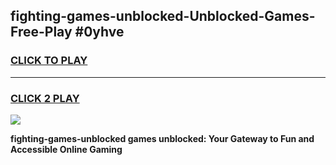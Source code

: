 
## fighting-games-unblocked-Unblocked-Games-Free-Play #0yhve
<h3>
<a href="https://us.freeplayer.one?title=fighting-games-unblocked&ref=9M">CLICK TO PLAY</a></h3>
<hr>

<h3>
<a href="https://us.freeplayer.one?title=fighting-games-unblocked&ref=9M">CLICK 2 PLAY</a>
  
</h3>

<a href="https://us.freeplayer.one?title=fighting-games-unblocked&ref=9M"><img src="https://clearcache.store/games.png"></a>


**fighting-games-unblocked games unblocked: Your Gateway to Fun and Accessible Online Gaming**
